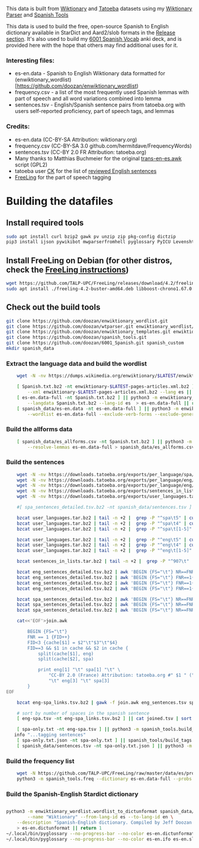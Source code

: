 This data is built from [Wiktionary](https://en.wiktionary.org) and [Tatoeba](tatoeboa.org) datasets using my [Wiktionary Parser](https://github.com/doozan/enwiktionary_parser) and [Spanish Tools](https://github.com/doozan/spanish_tools)

This data is used to build the free, open-source Spanish to English dictionary available in StarDict and Aard2/slob formats in the [Release section](https://github.com/doozan/spanish_data/releases). It's also used to build my [6001 Spanish Vocab](https://github.com/doozan/6001_Spanish) anki deck, and is provided here with the hope that others may find additional uses for it.

### Interesting files:
* es-en.data - Spanish to English Wiktionary data formatted for (enwiktionary_wordlist)[https://github.com/doozan/enwiktionary_wordlist)
* frequency.csv - a list of the most frequently used Spanish lemmas with part of speech and all word variations combined into lemma
* sentences.tsv - English/Spanish sentence pairs from tatoeba.org with users self-reported proficiency, part of speech tags, and lemmas

### Credits:
* es-en.data (CC-BY-SA Attribution: wiktionary.org)
* frequency.csv (CC-BY-SA 3.0 github.com/hermitdave/FrequencyWords)
* sentences.tsv (CC-BY 2.0 FR Attribution: tatoeba.org)
* Many thanks to Matthias Buchmeier for the original [trans-en-es.awk](https://en.wiktionary.org/wiki/User:Matthias_Buchmeier/trans-en-es.awk) script (GPL2)
* tatoeba user [CK](https://tatoeba.org/eng/user/profile/CK) for the list of [reviewed English sentences](https://tatoeba.org/eng/sentences_lists/show/907)
* [FreeLing](http://nlp.lsi.upc.edu/freeling) for the part of speech tagging

# Building the datafiles

## Install required tools
```bash
sudo apt install curl bzip2 gawk pv unzip zip pkg-config dictzip
pip3 install ijson pywikibot mwparserfromhell pyglossary PyICU Levenshtein
```

## Install FreeLing on Debian (for other distros, check the [FreeLing instructions](https://freeling-user-manual.readthedocs.io/en/latest/installation/installation-packages/))
```bash
wget https://github.com/TALP-UPC/FreeLing/releases/download/4.2/freeling-4.2-buster-amd64.deb
sudo apt install ./freeling-4.2-buster-amd64.deb libboost-chrono1.67.0 libboost-date-time1.67.0
```
## Check out the build tools
```bash
git clone https://github.com/doozan/enwiktionary_wordlist.git
git clone https://github.com/doozan/wtparser.git enwiktionary_wordlist/enwiktionary_parser
git clone https://github.com/doozan/enwiktionary_templates.git enwiktionary_wordlist/enwiktionary_templates
git clone https://github.com/doozan/spanish_tools.git
git clone https://github.com/doozan/6001_Spanish.git spanish_custom
mkdir spanish_data
```
### Extract the language data and build the wordlist
```bash
    wget -N -nv https://dumps.wikimedia.org/enwiktionary/$LATEST/enwiktionary-$LATEST-pages-articles.xml.bz2

    [ Spanish.txt.bz2 -nt enwiktionary-$LATEST-pages-articles.xml.bz2 ] || PYWIKIBOT_NO_USER_CONFIG=1 python3 -m enwiktionary_wordlist.make_extract \
	    --xml enwiktionary-$LATEST-pages-articles.xml.bz2 --lang es || return 1
    [ es-en.data-full -nt Spanish.txt.bz2 ] || python3 -m enwiktionary_wordlist.make_wordlist \
	    --langdata Spanish.txt.bz2 --lang-id es  > es-en.data-full || return 1
    [ spanish_data/es-en.data -nt es-en.data-full ] || python3 -m enwiktionary_wordlist.make_wordlist \
	    --wordlist es-en.data-full --exclude-verb-forms --exclude-generated-forms > spanish_data/es-en.data || return 1
```
### Build the allforms data
```bash
    [ spanish_data/es_allforms.csv -nt Spanish.txt.bz2 ] || python3 -m enwiktionary_wordlist.make_all_forms \
	    --resolve-lemmas es-en.data-full > spanish_data/es_allforms.csv || return 1
```
### Build the sentences
```bash
    wget -N -nv https://downloads.tatoeba.org/exports/per_language/spa/spa_sentences_detailed.tsv.bz2
    wget -N -nv https://downloads.tatoeba.org/exports/per_language/eng/eng_sentences_detailed.tsv.bz2
    wget -N -nv https://downloads.tatoeba.org/exports/per_language/eng/eng-spa_links.tsv.bz2
    wget -N -nv https://downloads.tatoeba.org/exports/sentences_in_lists.tar.bz2
    wget -N -nv https://downloads.tatoeba.org/exports/user_languages.tar.bz2

    #[ spa_sentences_detailed.tsv.bz2 -nt spanish_data/sentences.tsv ] || return 0

    bzcat user_languages.tar.bz2 | tail -n +2 |  grep -P "^spa\t5" | cut -f 3 | grep -v '\N' > spa_5.txt
    bzcat user_languages.tar.bz2 | tail -n +2 |  grep -P "^spa\t4" | cut -f 3 | grep -v '\N' > spa_4.txt
    bzcat user_languages.tar.bz2 | tail -n +2 |  grep -P "^spa\t[1-5]" | cut -f 3 > spa_known.txt

    bzcat user_languages.tar.bz2 | tail -n +2 |  grep -P "^eng\t5" | cut -f 3 | grep -v '\N' > eng_5.txt
    bzcat user_languages.tar.bz2 | tail -n +2 |  grep -P "^eng\t4" | cut -f 3 | grep -v '\N' > eng_4.txt
    bzcat user_languages.tar.bz2 | tail -n +2 |  grep -P "^eng\t[1-5]" | cut -f 3  > eng_known.txt

    bzcat sentences_in_lists.tar.bz2 | tail -n +2 |  grep -P "^907\t" | cut -f 2 > eng_reviewed.txt

    bzcat eng_sentences_detailed.tsv.bz2 | awk 'BEGIN {FS="\t"} NR==FNR{A[$1];next}($1 in A){print $1 "\t" $3 "\t" $4 "\t6" }' eng_reviewed.txt - > eng_sentences.tsv
    bzcat eng_sentences_detailed.tsv.bz2 | awk 'BEGIN {FS="\t"} FNR==1{FID++} FID==1{A[$1];next} FID==2{B[$1];next} (!($1 in A)&&($4 in B)){print $1 "\t" $3 "\t" $4 "\t5" }' eng_reviewed.txt eng_5.txt - >> eng_sentences.tsv
    bzcat eng_sentences_detailed.tsv.bz2 | awk 'BEGIN {FS="\t"} FNR==1{FID++} FID==1{A[$1];next} FID==2{B[$1];next} (!($1 in A)&&($4 in B)){print $1 "\t" $3 "\t" $4 "\t4" }' eng_reviewed.txt eng_4.txt - >> eng_sentences.tsv
    bzcat eng_sentences_detailed.tsv.bz2 | awk 'BEGIN {FS="\t"} FNR==1{FID++} FID==1{A[$1];next} FID==2{B[$1];next} (!($1 in A)&&!($4 in B)){print $1 "\t" $3 "\t" $4 "\t0" }' eng_reviewed.txt eng_known.txt - >> eng_sentences.tsv

    bzcat spa_sentences_detailed.tsv.bz2 | awk 'BEGIN {FS="\t"} NR==FNR{A[$1];next}($4 in A){print $1 "\t" $3 "\t" $4 "\t5" }' spa_5.txt - > spa_sentences.tsv
    bzcat spa_sentences_detailed.tsv.bz2 | awk 'BEGIN {FS="\t"} NR==FNR{A[$1];next}($4 in A){print $1 "\t" $3 "\t" $4 "\t4" }' spa_4.txt - >> spa_sentences.tsv
    bzcat spa_sentences_detailed.tsv.bz2 | awk 'BEGIN {FS="\t"} NR==FNR{A[$1];next}!($4 in A){print $1 "\t" $3 "\t" $4 "\t0" }' spa_known.txt - >> spa_sentences.tsv

    cat<<'EOF'>join.awk

        BEGIN {FS="\t"}
        FNR == 1 {FID++}
        FID<3 {cache[$1] = $2"\t"$3"\t"$4}
        FID==3 && $1 in cache && $2 in cache {
            split(cache[$1], eng)
            split(cache[$2], spa)

            print eng[1] "\t" spa[1] "\t" \
                "CC-BY 2.0 (France) Attribution: tatoeba.org #" $1 " (" eng[2] ") & #" $2 " (" spa[2] ")" \
                "\t" eng[3] "\t" spa[3]
        }
EOF

    bzcat eng-spa_links.tsv.bz2 | gawk -f join.awk eng_sentences.tsv spa_sentences.tsv - > joined.tsv || return 1

    # sort by number of spaces in the spanish sentence
    [ eng-spa.tsv -nt eng-spa_links.tsv.bs2 ] || cat joined.tsv | sort -k1,1 -k2,2 -t$'\t' --unique | awk 'BEGIN {FS="\t"}; {x=$1; print gsub(/ /, " ", x) "\t" $0}' | sort -n | cut -f 2- > eng-spa.tsv

    [ spa-only.txt -nt eng-spa.tsv ] || python3 -m spanish_tools.build_sentences --dictionary es-en.data-full --allforms spanish_data/es_allforms.csv eng-spa.tsv > spa-only.txt || return 1
   info "...tagging sentences"
    [ spa-only.txt.json -nt spa-only.txt ] || spanish_tools/build_tags.sh spa-only.txt || return 1
    [ spanish_data/sentences.tsv -nt spa-only.txt.json ] || python3 -m spanish_tools.build_sentences --dictionary es-en.data-full --allforms spanish_data/es_allforms.csv eng-spa.tsv --tags spa-only.txt.json > spanish_data/sentences.tsv || return 1
```
### Build the frequency list
```bash
    wget -N https://github.com/TALP-UPC/FreeLing/raw/master/data/es/probabilitats.dat
    python3 -m spanish_tools.freq --dictionary es-en.data-full --probs  probabilitats.dat --allforms spanish_data/es_allforms.csv --ignore spanish_custom/ignore.txt --infile spanish_data/es_50k_merged.txt --outfile spanish_data/frequency.csv
```
### Build the Spanish-English Stardict dictionary
```bash

python3 -m enwiktionary_wordlist.wordlist_to_dictunformat spanish_data/es-en.data spanish_data/es_allforms.csv \
        --name "Wiktionary" --from-lang-id es --to-lang-id en \
	--description "Spanish-English dictionary. Compiled by Jeff Doozan from Wiktionary data $TAG. CC-BY-SA" \
	> es-en.dictunformat || return 1
~/.local/bin/pyglossary --no-progress-bar --no-color es-en.dictunformat es-en.ifo || return 1
~/.local/bin/pyglossary --no-progress-bar --no-color es-en.ifo es-en.slob || return 1
```
